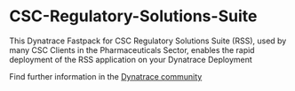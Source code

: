 # CSC-Regulatory-Solutions-Suite
This Dynatrace Fastpack for CSC Regulatory Solutions Suite (RSS), used by many CSC Clients in the Pharmaceuticals Sector, enables the rapid deployment of the RSS application on your Dynatrace Deployment

Find further information in the [Dynatrace community](https://community.dynatrace.com/community/display/DL/CSC+Regulatory+Solutions+Suite)
